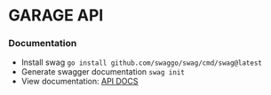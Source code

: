 # GARAGE API


### Documentation

- Install swag ``go install github.com/swaggo/swag/cmd/swag@latest``
- Generate swagger documentation `swag init`
- View documentation: [API DOCS](http://localhost:8080/swagger/index.html)